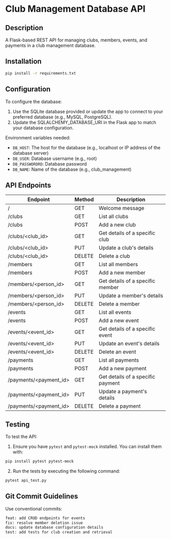 # Club Management Database API

## Description
A Flask-based REST API for managing clubs, members, events, and payments in a club management database.

## Installation
```bash
pip install -r requirements.txt
```

## Configuration
To configure the database:
1. Use the SQLite database provided or update the app to connect to your preferred database (e.g., MySQL, PostgreSQL).
2. Update the SQLALCHEMY_DATABASE_URI in the Flask app to match your database configuration.

Environment variables needed:
- ```DB_HOST```: The host for the database (e.g., localhost or IP address of the database server)
- ```DB_USER```: Database username (e.g., root)
- ```DB_PASSWORDRD```: Database password
- ```DB_NAME```: Name of the database (e.g., club_management)

## API Endpoints
| Endpoint | Method | Description |
|----------|--------|-------------|
| /	| GET	| Welcome message |
| /clubs	| GET	| List all clubs |
| /clubs	| POST	| Add a new club |
| /clubs/<club_id>	| GET	| Get details of a specific club |
| /clubs/<club_id>	| PUT	| Update a club's details |
| /clubs/<club_id>	| DELETE	| Delete a club |
| /members	| GET	| List all members |
| /members	| POST	| Add a new member |
| /members/<person_id>	| GET	| Get details of a specific member |
| /members/<person_id>	| PUT	| Update a member's details |
| /members/<person_id>	| DELETE	| Delete a member |
| /events	| GET	| List all events |
| /events	| POST	| Add a new event |
| /events/<event_id>	| GET	| Get details of a specific event |
| /events/<event_id>	| PUT	| Update an event's details |
| /events/<event_id>	| DELETE	| Delete an event |
| /payments	| GET	| List all payments |
| /payments	| POST	| Add a new payment |
| /payments/<payment_id>	| GET	| Get details of a specific payment |
| /payments/<payment_id>	| PUT	| Update a payment's details |
| /payments/<payment_id>	| DELETE	| Delete a payment |

## Testing
To test the API:
1. Ensure you have ```pytest``` and ```pytest-mock``` installed. You can install them with:
```bash
pip install pytest pytest-mock
```
2. Run the tests by executing the following command:
```bash
pytest api_test.py
```

## Git Commit Guidelines
Use conventional commits:
```bash
feat: add CRUD endpoints for events
fix: resolve member deletion issue
docs: update database configuration details
test: add tests for club creation and retrieval
```
